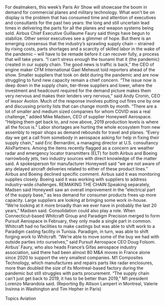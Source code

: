 For dealmakers, this week’s Paris Air Show will showcase the boom in demand for commercial planes and military technology.
What won’t be on display is the problem that has consumed time and attention of executives and consultants for the past two years: the long and still uncertain lead times in delivering the parts for all the planes and weapon systems being sold.
Airbus Chief Executive Guillaume Faury said things have begun to stabilize. Other senior executives see a glimmer of hope.
But there is an emerging consensus that the industry’s sprawling supply chain – strained by rising costs, parts shortages and a scarcity of skilled labor in the wake of the pandemic – will have to be remade before it can recover fully, a process that will take years.
“I can’t stress enough the tsunami that it (the pandemic) created in our supply chain. The good news is traffic is back,” the CEO of engine maker CFM International Gael Meheust told reporters ahead of the show.
Smaller suppliers that took on debt during the pandemic and are now struggling to fund new capacity remain a chief concern.
“The issue now is deep down in the supply chain, tier-three suppliers and lower, where the investment and headcount required for the demand picture makes them very nervous and makes their lenders very nervous,” said Andy Cronin, CEO of lessor Avolon.
Much of the response involves putting out fires one by one and discussing priority lists that can change month by month.
“There are a lot of smaller and medium sized companies for whom COVID was a real challenge,” added Mike Madsen, CEO of supplier Honeywell Aerospace. “Helping them get back to, and now above, 2019 production levels is where all the focus is.”
Labor shortages are hurting the whole ecosystem from new assembly to repair shops as demand rebounds for travel and planes.
“Every day we get a call from somebody in aerospace asking for help in fixing their supply chain,” said Eric Bernardini, a managing director at U.S. consultancy AlixPartners.
Among the items recently flagged as a concern are weather radar and emergency locator transmitters (ELT) for both Airbus and Boeing narrowbody jets, two industry sources with direct knowledge of the matter said.
A spokesperson for manufacturer Honeywell said “we are not aware of any delayed aircraft deliveries related to either of these product lines.”
Airbus and Boeing declined specific comment. Airbus said it was monitoring supplies closely. Boeing said it was working with suppliers to address industry-wide challenges.
REMAKING THE CHAIN
Speaking separately, Madsen said Honeywell saw an overall improvement in the “electrical part of the supply base,” as less demand for consumer products frees up more capacity.
Large suppliers are looking at bringing some work in-house.
“We’re looking at it more broadly than we ever have in probably the last 20 years,” Madsen said.
Consolidation could also play a role. When Connecticut-based Whitcraft Group and Paradigm Precision merged to form Pursuit Aerospace in February, they only made a single part in common.
Whitcraft had no facilities to make castings but was able to shift work to a Paradigm casting facility in Tunisia. Paradigm, in turn, was able to shift forging work to Whitcraft.
“We’re able to move some of the buy we had with outside parties into ourselves,” said Pursuit Aerospace CEO Doug Folsom.
Airbus’ Faury, who also heads France’s Gifas aerospace industry association, said there had been almost 80 M&A moves in France alone since 2020 to support the very smallest companies.
M1 Composites Technology, which manufactures and repairs parts like radar enclosures, more than doubled the size of its Montreal-based factory during the pandemic but still struggles with parts procurement.
“The supply chain can’t just get back to 2019, it has to be better than 2019,” M1 president Lorenzo Marandola said.
(Reporting By Allison Lampert in Montreal, Valerie Insinna in Washington and Tim Hepher in Paris)

Topics
Aviation
